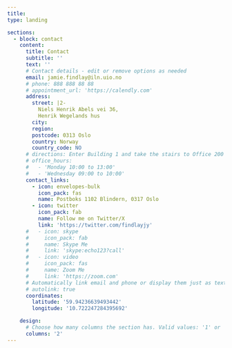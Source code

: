 ```yaml
---
title:
type: landing

sections:
  - block: contact
    content:
      title: Contact
      subtitle: ''
      text: ''
      # Contact details - edit or remove options as needed
      email: jamie.findlay@iln.uio.no
      # phone: 888 888 88 88
      # appointment_url: 'https://calendly.com'
      address:
        street: |2-
          Niels Henrik Abels vei 36,
          Henrik Wegelands hus
        city:
        region:
        postcode: 0313 Oslo
        country: Norway
        country_code: NO
      # directions: Enter Building 1 and take the stairs to Office 200 on Floor 2
      # office_hours:
      #   - 'Monday 10:00 to 13:00'
      #   - 'Wednesday 09:00 to 10:00'
      contact_links:
        - icon: envelopes-bulk
          icon_pack: fas
          name: Postboks 1102 Blindern, 0317 Oslo
        - icon: twitter
          icon_pack: fab
          name: Follow me on Twitter/X
          link: 'https://twitter.com/findlayjy'
      #   - icon: skype
      #     icon_pack: fab
      #     name: Skype Me
      #     link: 'skype:echo123?call'
      #   - icon: video
      #     icon_pack: fas
      #     name: Zoom Me
      #     link: 'https://zoom.com'
      # Automatically link email and phone or display them just as text?
      # autolink: true
      coordinates:
        latitude: '59.94236639493442'
        longitude: '10.722247284395692'

    design:
      # Choose how many columns the section has. Valid values: '1' or '2'.
      columns: '2'
---
```

